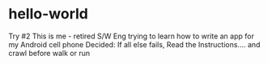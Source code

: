 # hello-world
Try #2
This is me - retired S/W Eng trying to learn how to write an app for my Android cell phone
Decided: If all else fails, Read the Instructions.... and crawl before walk or run

